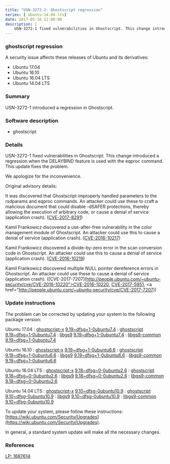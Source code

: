 ```yaml
---
title: "USN-3272-2: Ghostscript regression"
series: [ ubuntu-14.04-lts]
date: 2017-05-16 12:00:00
description: |
    USN-3272-1 fixed vulnerabilities in Ghostscript. This change introduced a regression when the DELAYBIND feature is used with the eqproc command. This update fixes the problem.
--- 
```

 
### ghostscript regression

A security issue affects these releases of Ubuntu and its derivatives:

* Ubuntu 17.04
* Ubuntu 16.10
* Ubuntu 16.04 LTS
* Ubuntu 14.04 LTS

### Summary

USN-3272-1 introduced a regression in Ghostscript. 

### Software description

* ghostscript 

### Details

USN-3272-1 fixed vulnerabilities in Ghostscript. This change introduced a regression when the DELAYBIND feature is used with the eqproc command. This update fixes the problem.

We apologize for the inconvenience.

Original advisory details:

 It was discovered that Ghostscript improperly handled parameters to the rsdparams and eqproc commands. An attacker could use these to craft a malicious document that could disable -dSAFER protections, thereby allowing the execution of arbitrary code, or cause a denial of service (application crash). ([CVE-2017-8291](http://people.ubuntu.com/~ubuntu-security/cve/CVE-2017-8291))

 Kamil Frankowicz discovered a use-after-free vulnerability in the color management module of Ghostscript. An attacker could use this to cause a denial of service (application crash). ([CVE-2016-10217](http://people.ubuntu.com/~ubuntu-security/cve/CVE-2016-10217))

 Kamil Frankowicz discovered a divide-by-zero error in the scan conversion code in Ghostscript. An attacker could use this to cause a denial of service (application crash). ([CVE-2016-10219](http://people.ubuntu.com/~ubuntu-security/cve/CVE-2016-10219))

 Kamil Frankowicz discovered multiple NULL pointer dereference errors in Ghostscript. An attacker could use these to cause a denial of service (application crash). ([CVE-2017-7207](http://people.ubuntu.com/~ubuntu-security/cve/CVE-2016-10220">CVE-2016-10220</a>, <a href="http://people.ubuntu.com/~ubuntu-security/cve/CVE-2017-5951">CVE-2017-5951</a>, <a href="http://people.ubuntu.com/~ubuntu-security/cve/CVE-2017-7207)) 

### Update instructions

The problem can be corrected by updating your system to the following package version:

Ubuntu 17.04
 : [ghostscript-x](https://launchpad.net/ubuntu/+source/ghostscript) <span> [9.19~dfsg+1-0ubuntu7.4](https://launchpad.net/ubuntu/+source/ghostscript/9.19~dfsg+1-0ubuntu7.4) </span> 
 : [ghostscript](https://launchpad.net/ubuntu/+source/ghostscript) <span> [9.19~dfsg+1-0ubuntu7.4](https://launchpad.net/ubuntu/+source/ghostscript/9.19~dfsg+1-0ubuntu7.4) </span> 
 : [libgs9](https://launchpad.net/ubuntu/+source/ghostscript) <span> [9.19~dfsg+1-0ubuntu7.4](https://launchpad.net/ubuntu/+source/ghostscript/9.19~dfsg+1-0ubuntu7.4) </span> 
 : [libgs9-common](https://launchpad.net/ubuntu/+source/ghostscript) <span> [9.19~dfsg+1-0ubuntu7.4](https://launchpad.net/ubuntu/+source/ghostscript/9.19~dfsg+1-0ubuntu7.4) </span> 

Ubuntu 16.10
 : [ghostscript-x](https://launchpad.net/ubuntu/+source/ghostscript) <span> [9.19~dfsg+1-0ubuntu6.6](https://launchpad.net/ubuntu/+source/ghostscript/9.19~dfsg+1-0ubuntu6.6) </span> 
 : [ghostscript](https://launchpad.net/ubuntu/+source/ghostscript) <span> [9.19~dfsg+1-0ubuntu6.6](https://launchpad.net/ubuntu/+source/ghostscript/9.19~dfsg+1-0ubuntu6.6) </span> 
 : [libgs9](https://launchpad.net/ubuntu/+source/ghostscript) <span> [9.19~dfsg+1-0ubuntu6.6](https://launchpad.net/ubuntu/+source/ghostscript/9.19~dfsg+1-0ubuntu6.6) </span> 
 : [libgs9-common](https://launchpad.net/ubuntu/+source/ghostscript) <span> [9.19~dfsg+1-0ubuntu6.6](https://launchpad.net/ubuntu/+source/ghostscript/9.19~dfsg+1-0ubuntu6.6) </span> 

Ubuntu 16.04 LTS
 : [ghostscript-x](https://launchpad.net/ubuntu/+source/ghostscript) <span> [9.18~dfsg~0-0ubuntu2.6](https://launchpad.net/ubuntu/+source/ghostscript/9.18~dfsg~0-0ubuntu2.6) </span> 
 : [ghostscript](https://launchpad.net/ubuntu/+source/ghostscript) <span> [9.18~dfsg~0-0ubuntu2.6](https://launchpad.net/ubuntu/+source/ghostscript/9.18~dfsg~0-0ubuntu2.6) </span> 
 : [libgs9](https://launchpad.net/ubuntu/+source/ghostscript) <span> [9.18~dfsg~0-0ubuntu2.6](https://launchpad.net/ubuntu/+source/ghostscript/9.18~dfsg~0-0ubuntu2.6) </span> 
 : [libgs9-common](https://launchpad.net/ubuntu/+source/ghostscript) <span> [9.18~dfsg~0-0ubuntu2.6](https://launchpad.net/ubuntu/+source/ghostscript/9.18~dfsg~0-0ubuntu2.6) </span> 

Ubuntu 14.04 LTS
 : [ghostscript-x](https://launchpad.net/ubuntu/+source/ghostscript) <span> [9.10~dfsg-0ubuntu10.9](https://launchpad.net/ubuntu/+source/ghostscript/9.10~dfsg-0ubuntu10.9) </span> 
 : [ghostscript](https://launchpad.net/ubuntu/+source/ghostscript) <span> [9.10~dfsg-0ubuntu10.9](https://launchpad.net/ubuntu/+source/ghostscript/9.10~dfsg-0ubuntu10.9) </span> 
 : [libgs9](https://launchpad.net/ubuntu/+source/ghostscript) <span> [9.10~dfsg-0ubuntu10.9](https://launchpad.net/ubuntu/+source/ghostscript/9.10~dfsg-0ubuntu10.9) </span> 
 : [libgs9-common](https://launchpad.net/ubuntu/+source/ghostscript) <span> [9.10~dfsg-0ubuntu10.9](https://launchpad.net/ubuntu/+source/ghostscript/9.10~dfsg-0ubuntu10.9) </span> 

To update your system, please follow these instructions: [https://wiki.ubuntu.com/Security/Upgrades](https://wiki.ubuntu.com/Security/Upgrades).

In general, a standard system update will make all the necessary changes. 

### References

 [LP: 1687614](https://launchpad.net/bugs/1687614)
 
